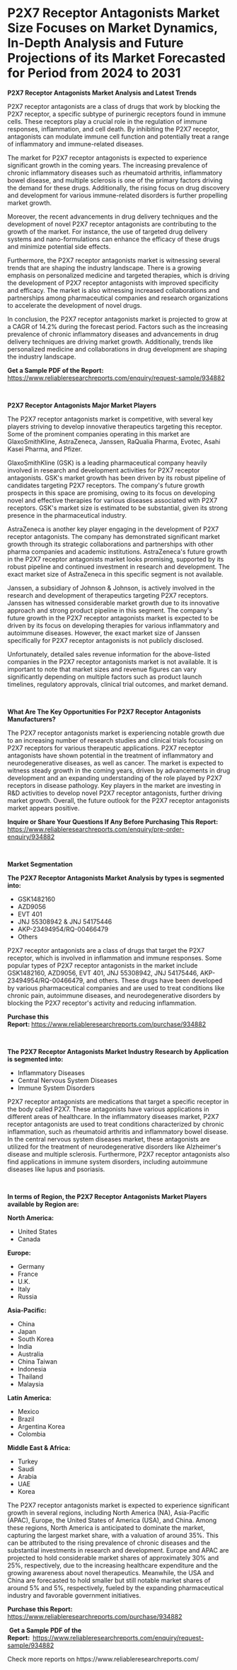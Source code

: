 <p><h1>P2X7 Receptor Antagonists Market Size Focuses on Market Dynamics, In-Depth Analysis and Future Projections of its Market Forecasted for Period from 2024 to 2031</h1></p><p><strong>P2X7 Receptor Antagonists Market Analysis and Latest Trends</strong></p>
<p><p>P2X7 receptor antagonists are a class of drugs that work by blocking the P2X7 receptor, a specific subtype of purinergic receptors found in immune cells. These receptors play a crucial role in the regulation of immune responses, inflammation, and cell death. By inhibiting the P2X7 receptor, antagonists can modulate immune cell function and potentially treat a range of inflammatory and immune-related diseases.</p><p>The market for P2X7 receptor antagonists is expected to experience significant growth in the coming years. The increasing prevalence of chronic inflammatory diseases such as rheumatoid arthritis, inflammatory bowel disease, and multiple sclerosis is one of the primary factors driving the demand for these drugs. Additionally, the rising focus on drug discovery and development for various immune-related disorders is further propelling market growth.</p><p>Moreover, the recent advancements in drug delivery techniques and the development of novel P2X7 receptor antagonists are contributing to the growth of the market. For instance, the use of targeted drug delivery systems and nano-formulations can enhance the efficacy of these drugs and minimize potential side effects.</p><p>Furthermore, the P2X7 receptor antagonists market is witnessing several trends that are shaping the industry landscape. There is a growing emphasis on personalized medicine and targeted therapies, which is driving the development of P2X7 receptor antagonists with improved specificity and efficacy. The market is also witnessing increased collaborations and partnerships among pharmaceutical companies and research organizations to accelerate the development of novel drugs.</p><p>In conclusion, the P2X7 receptor antagonists market is projected to grow at a CAGR of 14.2% during the forecast period. Factors such as the increasing prevalence of chronic inflammatory diseases and advancements in drug delivery techniques are driving market growth. Additionally, trends like personalized medicine and collaborations in drug development are shaping the industry landscape.</p></p>
<p><strong>Get a Sample PDF of the Report:&nbsp;</strong> <a href="https://www.reliableresearchreports.com/enquiry/request-sample/934882">https://www.reliableresearchreports.com/enquiry/request-sample/934882</a></p>
<p>&nbsp;</p>
<p><strong>P2X7 Receptor Antagonists Major Market Players</strong></p>
<p><p>The P2X7 receptor antagonists market is competitive, with several key players striving to develop innovative therapeutics targeting this receptor. Some of the prominent companies operating in this market are GlaxoSmithKline, AstraZeneca, Janssen, RaQualia Pharma, Evotec, Asahi Kasei Pharma, and Pfizer.</p><p>GlaxoSmithKline (GSK) is a leading pharmaceutical company heavily involved in research and development activities for P2X7 receptor antagonists. GSK's market growth has been driven by its robust pipeline of candidates targeting P2X7 receptors. The company's future growth prospects in this space are promising, owing to its focus on developing novel and effective therapies for various diseases associated with P2X7 receptors. GSK's market size is estimated to be substantial, given its strong presence in the pharmaceutical industry.</p><p>AstraZeneca is another key player engaging in the development of P2X7 receptor antagonists. The company has demonstrated significant market growth through its strategic collaborations and partnerships with other pharma companies and academic institutions. AstraZeneca's future growth in the P2X7 receptor antagonists market looks promising, supported by its robust pipeline and continued investment in research and development. The exact market size of AstraZeneca in this specific segment is not available.</p><p>Janssen, a subsidiary of Johnson & Johnson, is actively involved in the research and development of therapeutics targeting P2X7 receptors. Janssen has witnessed considerable market growth due to its innovative approach and strong product pipeline in this segment. The company's future growth in the P2X7 receptor antagonists market is expected to be driven by its focus on developing therapies for various inflammatory and autoimmune diseases. However, the exact market size of Janssen specifically for P2X7 receptor antagonists is not publicly disclosed.</p><p>Unfortunately, detailed sales revenue information for the above-listed companies in the P2X7 receptor antagonists market is not available. It is important to note that market sizes and revenue figures can vary significantly depending on multiple factors such as product launch timelines, regulatory approvals, clinical trial outcomes, and market demand.</p></p>
<p>&nbsp;</p>
<p><strong>What Are The Key Opportunities For P2X7 Receptor Antagonists Manufacturers?</strong></p>
<p><p>The P2X7 receptor antagonists market is experiencing notable growth due to an increasing number of research studies and clinical trials focusing on P2X7 receptors for various therapeutic applications. P2X7 receptor antagonists have shown potential in the treatment of inflammatory and neurodegenerative diseases, as well as cancer. The market is expected to witness steady growth in the coming years, driven by advancements in drug development and an expanding understanding of the role played by P2X7 receptors in disease pathology. Key players in the market are investing in R&D activities to develop novel P2X7 receptor antagonists, further driving market growth. Overall, the future outlook for the P2X7 receptor antagonists market appears positive.</p></p>
<p><strong>Inquire or Share Your Questions If Any Before Purchasing This Report:</strong> <a href="https://www.reliableresearchreports.com/enquiry/pre-order-enquiry/934882">https://www.reliableresearchreports.com/enquiry/pre-order-enquiry/934882</a></p>
<p>&nbsp;</p>
<p><strong>Market Segmentation</strong></p>
<p><strong>The P2X7 Receptor Antagonists Market Analysis by types is segmented into:</strong></p>
<p><ul><li>GSK1482160</li><li>AZD9056</li><li>EVT 401</li><li>JNJ 55308942 & JNJ 54175446</li><li>AKP-23494954/RQ-00466479</li><li>Others</li></ul></p>
<p><p>P2X7 receptor antagonists are a class of drugs that target the P2X7 receptor, which is involved in inflammation and immune responses. Some popular types of P2X7 receptor antagonists in the market include GSK1482160, AZD9056, EVT 401, JNJ 55308942, JNJ 54175446, AKP-23494954/RQ-00466479, and others. These drugs have been developed by various pharmaceutical companies and are used to treat conditions like chronic pain, autoimmune diseases, and neurodegenerative disorders by blocking the P2X7 receptor's activity and reducing inflammation.</p></p>
<p><strong>Purchase this Report:&nbsp;</strong><a href="https://www.reliableresearchreports.com/purchase/934882">https://www.reliableresearchreports.com/purchase/934882</a></p>
<p>&nbsp;</p>
<p><strong>The P2X7 Receptor Antagonists Market Industry Research by Application is segmented into:</strong></p>
<p><ul><li>Inflammatory Diseases</li><li>Central Nervous System Diseases</li><li>Immune System Disorders</li></ul></p>
<p><p>P2X7 receptor antagonists are medications that target a specific receptor in the body called P2X7. These antagonists have various applications in different areas of healthcare. In the inflammatory diseases market, P2X7 receptor antagonists are used to treat conditions characterized by chronic inflammation, such as rheumatoid arthritis and inflammatory bowel disease. In the central nervous system diseases market, these antagonists are utilized for the treatment of neurodegenerative disorders like Alzheimer's disease and multiple sclerosis. Furthermore, P2X7 receptor antagonists also find applications in immune system disorders, including autoimmune diseases like lupus and psoriasis.</p></p>
<p>&nbsp;</p>
<p><strong>In terms of Region, the P2X7 Receptor Antagonists Market Players available by Region are:</strong></p>
<p>
    <p> <strong> North America: </strong>
        <ul>
            <li>United States</li>
            <li>Canada</li>
        </ul>
        </p> 
    <p> <strong> Europe: </strong>
        <ul>
            <li>Germany</li>
            <li>France</li>
            <li>U.K.</li>
            <li>Italy</li>
            <li>Russia</li>
        </ul>
        </p> 
    <p> <strong> Asia-Pacific: </strong>
        <ul>
            <li>China</li>
            <li>Japan</li>
            <li>South Korea</li>
            <li>India</li>
            <li>Australia</li>
            <li>China Taiwan</li>
            <li>Indonesia</li>
            <li>Thailand</li>
            <li>Malaysia</li>
        </ul>
        </p> 
    <p> <strong> Latin America: </strong>
        <ul>
            <li>Mexico</li>
            <li>Brazil</li>
            <li>Argentina Korea</li>
            <li>Colombia</li>
        </ul>
        </p> 
    <p> <strong> Middle East & Africa: </strong>
        <ul>
            <li>Turkey</li>
            <li>Saudi</li>
            <li>Arabia</li>
            <li>UAE</li>
            <li>Korea</li>
        </ul>
    </p>
    </p>
<p><p>The P2X7 receptor antagonists market is expected to experience significant growth in several regions, including North America (NA), Asia-Pacific (APAC), Europe, the United States of America (USA), and China. Among these regions, North America is anticipated to dominate the market, capturing the largest market share, with a valuation of around 35%. This can be attributed to the rising prevalence of chronic diseases and the substantial investments in research and development. Europe and APAC are projected to hold considerable market shares of approximately 30% and 25%, respectively, due to the increasing healthcare expenditure and the growing awareness about novel therapeutics. Meanwhile, the USA and China are forecasted to hold smaller but still notable market shares of around 5% and 5%, respectively, fueled by the expanding pharmaceutical industry and favorable government initiatives.</p></p>
<p><strong>Purchase this Report: </strong><a href="https://www.reliableresearchreports.com/purchase/934882">https://www.reliableresearchreports.com/purchase/934882</a></p>
<p>&nbsp;<strong>Get a Sample PDF of the Report:&nbsp;&nbsp;</strong><a href="https://www.reliableresearchreports.com/enquiry/request-sample/934882">https://www.reliableresearchreports.com/enquiry/request-sample/934882</a></p>
<p><strong></strong></p>
<p>Check more reports on https://www.reliableresearchreports.com/</p>